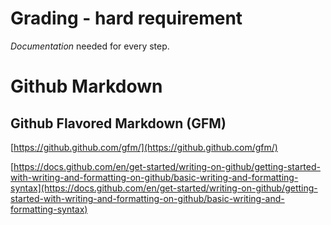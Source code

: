 # Grading - hard requirement
_Documentation_ needed for every step.

# Github Markdown


## Github Flavored Markdown (GFM)
[https://github.github.com/gfm/](https://github.github.com/gfm/)

[https://docs.github.com/en/get-started/writing-on-github/getting-started-with-writing-and-formatting-on-github/basic-writing-and-formatting-syntax](https://docs.github.com/en/get-started/writing-on-github/getting-started-with-writing-and-formatting-on-github/basic-writing-and-formatting-syntax)